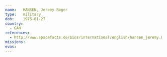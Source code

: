 ```yaml
---
name:	HANSEN, Jeremy Roger
type:	military
dob:	1976-01-27
country:
  - CAN
references:
  - http://www.spacefacts.de/bios/international/english/hansen_jeremy.htm
missions:
evas:
---
```

